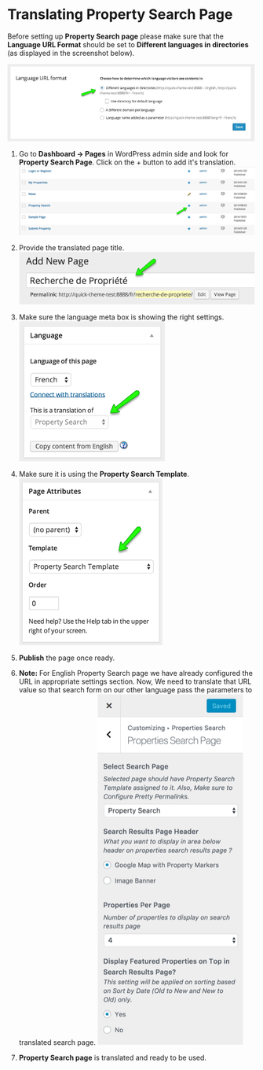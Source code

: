 # Translating Property Search Page

Before setting up **Property Search page** please make sure that the **Language URL Format** should be set to **Different languages in directories** (as displayed in the screenshot below). 

![Real Homes Documentation](images/wpml/language-url-format.png)

1. Go to **Dashboard → Pages** in WordPress admin side and look for **Property Search Page**. Click on the + button to add it's translation. 
![Real Homes Documentation](images/wpml/pages-section.png)

2. Provide the translated page title. 
![Real Homes Documentation](images/wpml/translated-page-title.png)

3. Make sure the language meta box is showing the right settings. 
![Real Homes Documentation](images/wpml/language-meta-box.png)

4. Make sure it is using the **Property Search Template**.<br>
![Real Homes Documentation](images/wpml/property-search-template.png)

5. **Publish** the page once ready.

6. **Note:** For English Property Search page we have already configured the URL in appropriate settings section. Now, We need to translate that URL value so that search form on our other language pass the parameters to translated search page. 
![Real Homes Documentation](images/wpml/select-property-search-page.png)

7. **Property Search page** is translated and ready to be used.
